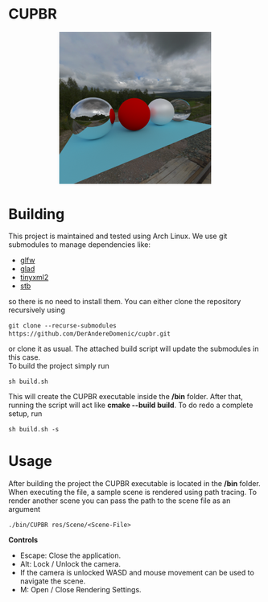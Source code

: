 # CUPBR
<center>
<img title="Sample render" alt="Alt text" src="sample.bmp" width="60%">
</center>

# Building
This project is maintained and tested using Arch Linux. We use git submodules to manage dependencies like:
<ul>
    <li> <a href="https://www.glfw.org">glfw</a>
    <li> <a href="https://glad.dav1d.de">glad</a>
    <li> <a href="https://github.com/leethomason/tinyxml2">tinyxml2</a>
    <li> <a href="https://github.com/nothings/stb">stb</a>
</ul>
so there is no need to install them. You can either clone the repository recursively using

```
git clone --recurse-submodules https://github.com/DerAndereDomenic/cupbr.git
```

or clone it as usual. The attached build script will update the submodules in this case.<br>
To build the project simply run

```
sh build.sh
```

This will create the CUPBR executable inside the **/bin** folder. After that, running the script will act like **cmake --build build**. To do redo a complete setup, run

```
sh build.sh -s
```

# Usage
After building the project the CUPBR executable is located in the **/bin** folder. When executing the file, a sample scene is rendered using path tracing. To render another scene you can pass the path to the scene file as an argument

```
./bin/CUPBR res/Scene/<Scene-File>
```

**Controls**<br>
<ul>
    <li> Escape: Close the application.
    <li> Alt: Lock / Unlock the camera.
    <li> If the camera is unlocked WASD and mouse movement can be used to navigate the scene.
    <li> M: Open / Close Rendering Settings.
</ul>